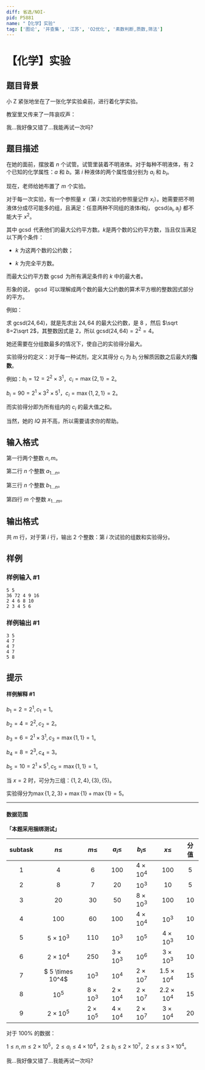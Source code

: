 ```yaml
---
diff: 省选/NOI-
pid: P5881
name: "【化学】实验"
tag: ['图论', '并查集', '江苏', 'O2优化', '素数判断,质数,筛法']
---
```

# 【化学】实验
## 题目背景

小 Z 紧张地坐在了一张化学实验桌前，进行着化学实验。

教室里又传来了一阵哀叹声：

我…我好像又错了…我能再试一次吗?
## 题目描述

在她的面前，摆放着 $n$ 个试管。试管里装着不明液体。对于每种不明液体，有 $2$ 个已知的化学属性：$a$ 和 $b$。第 $i$ 种液体的两个属性值分别为 $a_i$ 和 $b_i$。

现在，老师给她布置了 $m$ 个实验。

对于每一次实验，有一个参照量 $x$（第 $i$ 次实验的参照量记作 $x_i$）。她需要把不明液体分成尽可能多的组，且满足：任意两种不同组的液体$i$和$j$， $\operatorname{gcsd(a_i,a_j)}$ 都不能大于 $x^2$。

其中 $\operatorname{gcsd}$ 代表他们的最大公约平方数。$k$是两个数的公约平方数，当且仅当满足以下两个条件：

- $k$ 为这两个数的公约数；

- $k$ 为完全平方数。

而最大公约平方数 $\operatorname{gcsd}$ 为所有满足条件的 $k$ 中的最大者。

形象的说， $\operatorname{gcsd}$ 可以理解成两个数的最大公约数的算术平方根的整数因式部分的平方。

例如：

求 $\operatorname{gcsd(24,64)}$，就是先求出 $24,64$ 的最大公约数，是 $8$ ，然后 $\sqrt 8=2\sqrt 2$，其整数因式是 $2$，所以 $\operatorname{gcsd(24,64)}=2^2=4$。

她还需要在分组数最多的情况下，使自己的实验得分最大。

实验得分的定义：对于每一种试剂，定义其得分 $c_i$ 为 $b_i$ 分解质因数之后最大的**指数**。

例如：$b_i=12=2^2\times 3^1$，$c_i=\max\{2,1\}=2$。

$b_i=90=2^1\times 3^2\times 5^1$，$c_i=\max\{1,2,1\}=2$。

而实验得分即为所有组内的 $c_i$ 的最大值之和。

当然，她的 $IQ$ 并不高，所以需要请求你的帮助。
## 输入格式

第一行两个整数 $n,m$。

第二行 $n$ 个整数 $a_{1\dots n}$。

第三行 $n$ 个整数 $b_{1\dots n}$。

第四行 $m$ 个整数 $x_{1\dots m}$。
## 输出格式

共 $m$ 行，对于第 $i$ 行，输出 $2$ 个整数：第 $i$ 次试验的组数和实验得分。
## 样例

### 样例输入 #1
```
5 5
36 72 4 9 16
2 4 6 8 10
2 3 4 5 6

```
### 样例输出 #1
```
3 5
4 7
4 7
4 7
5 8
```
## 提示

#### 样例解释 #1

$b_1=2=2^1,c_1=1$。

$b_2=4=2^2,c_2=2$。

$b_3=6=2^1\times 3^1,c_3=\max\{1,1\}=1$。

$b_4=8=2^3,c_4=3$。

$b_5=10=2^1\times 5^1,c_5=\max\{1,1\}=1$。

当 $x=2$ 时，可分为三组：$\{1,2,4\},\{3\},\{5\}$。

实验得分为$\max\{1,2,3\}+\max\{1\}+\max\{1\}=5$。

----------

#### 数据范围

**「本题采用捆绑测试」**

| subtask | $n\le$ | $m\le$ | $a_i \le$ | $b_i\le$ | $x \le$ | 分值 |
| :-----------: | :-----------: | :-----------: | :-----------: | :-----------: | :-----------: |:-----------:|
| $1$ | $4$ | $6$ | $100$ | $4 \times 10^4$ | $100$ | $5$ |
| $2$ | $8$ | $7$ | $20$ | $10^3$ | $10$ | $5$ |
| $3$ |$20$ | $30$ | $50$ | $8 \times 10^3$ | $100$ | $10$ |
| $4$ |$100$ | $60$ | $100$ | $4 \times 10^4$ | $10^3$ | $10$ |
| $5$ |$5 \times 10^3$ | $110$ |  $10^3$| $10^5$ | $4 \times 10^3$ | $10$ |
| $6$ |$2 \times 10^4$ | $250$ | $3 \times 10^3$ | $10^6$ | $3 \times 10^3$ | $10$ |
| $7$ |$ 5 \times 10^4$| $10^3$ | $10^4$ | $2 \times 10^7$ | $1.5 \times 10^4$ | $15$ |
| $8$ |$10^5$  | $8 \times 10^3$ | $2 \times 10^4$ | $2 \times 10^7$ | $2.2 \times 10^4$ | $15$ |
| $9$ |$2 \times 10^5$  | $2 \times 10^5$ | $4 \times 10^4$ | $2 \times 10^7$ | $3 \times 10^4$ | $20$ |


对于 $100\%$ 的数据：

$1 \le n,m \le 2\times 10^5$，$2 \le a_i \le 4\times 10^4$，$2 \le b_i \le 2\times 10^7$，$2 \le x \le 3\times 10^4$。

我$\dots$我好像又错了$\dots$我能再试一次吗?
